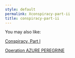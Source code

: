 ```yaml
---
style: default
permalink: Xconspiracy-part-ii
title: conspiracy-part-ii
---
```

You may also like:

[Conspiracy, Part I](http://scp-wiki.net/conspiracy-part-i)

[Operation AZURE PEREGRINE](http://scp-wiki.net/operation-azure-peregrine)
